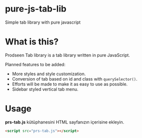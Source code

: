 # pure-js-tab-lib
Simple tab library with pure javascript

# What is this?

Prodseen Tab library is a tab library written in pure JavaScript.

Planned features to be added:
- More styles and style customization.
- Conversion of tab based on id and class with `querySelector()`.
- Efforts will be made to make it as easy to use as possible.
- Sidebar styled vertical tab menu.

# Usage

**prs-tab.js** kütüphanesini HTML sayfanızın içerisine ekleyin.

```html
<script src="prs-tab.js"></script>


